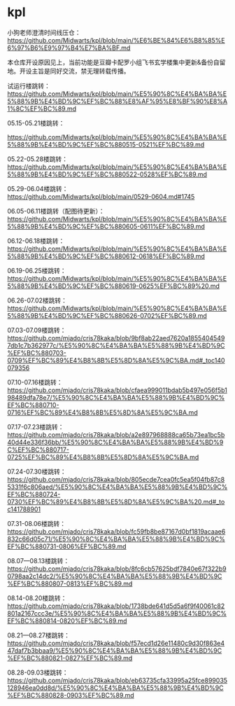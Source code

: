 # kpl
小狗老师澄清时间线压仓：    
https://github.com/Midwarts/kpl/blob/main/%E6%BE%84%E6%B8%85%E6%97%B6%E9%97%B4%E7%BA%BF.md


本仓库开设原因见上，当前功能是豆瓣卡配罗小组飞书玄学楼集中更新&备份自留地。开设主旨是同好交流，禁无理转载传播。  


试运行楼跳转：  
https://github.com/Midwarts/kpl/blob/main/%E5%90%8C%E4%BA%BA%E5%88%9B%E4%BD%9C%EF%BC%88%E8%AF%95%E8%BF%90%E8%A1%8C%EF%BC%89.md
   
05.15-05.21楼跳转：  

https://github.com/Midwarts/kpl/blob/main/%E5%90%8C%E4%BA%BA%E5%88%9B%E4%BD%9C%EF%BC%880515-0521%EF%BC%89.md

05.22-05.28楼跳转：  
https://github.com/Midwarts/kpl/blob/main/%E5%90%8C%E4%BA%BA%E5%88%9B%E4%BD%9C%EF%BC%880522-0528%EF%BC%89.md
   
05.29-06.04楼跳转：   
https://github.com/Midwarts/kpl/blob/main/0529-0604.md#1745

06.05-06.11楼跳转（配图待更新）：
https://github.com/Midwarts/kpl/blob/main/%E5%90%8C%E4%BA%BA%E5%88%9B%E4%BD%9C%EF%BC%880605-0611%EF%BC%89.md

06.12-06.18楼跳转：   
https://github.com/Midwarts/kpl/blob/main/%E5%90%8C%E4%BA%BA%E5%88%9B%E4%BD%9C%EF%BC%880612-0618%EF%BC%89.md

06.19-06.25楼跳转：   
https://github.com/Midwarts/kpl/blob/main/%E5%90%8C%E4%BA%BA%E5%88%9B%E4%BD%9C%EF%BC%880619-0625%EF%BC%89%20.md

06.26-07.02楼跳转：   
https://github.com/Midwarts/kpl/blob/main/%E5%90%8C%E4%BA%BA%E5%88%9B%E4%BD%9C%EF%BC%880626-0702%EF%BC%89.md

07.03-07.09楼跳转：    
https://github.com/mjado/cris78kaka/blob/9bf8ab22aed7620a18554045497db1c7b362977c/%E5%90%8C%E4%BA%BA%E5%88%9B%E4%BD%9C%EF%BC%880703-0709%EF%BC%89%E4%B8%8B%E5%8D%8A%E5%9C%BA.md#_toc140079356   

07.10-07.16楼跳转：  
https://github.com/mjado/cris78kaka/blob/cfaea999011bdab5b497e056f5b198489dfa78e7/%E5%90%8C%E4%BA%BA%E5%88%9B%E4%BD%9C%EF%BC%880710-0716%EF%BC%89%E4%B8%8B%E5%8D%8A%E5%9C%BA.md


07.17-07.23楼跳转：   
https://github.com/mjado/cris78kaka/blob/a2e897968888ca65b73ea1bc5b40d44e336f36bb/%E5%90%8C%E4%BA%BA%E5%88%9B%E4%BD%9C%EF%BC%880717-0725%EF%BC%89%E4%B8%8B%E5%8D%8A%E5%9C%BA.md   

07.24-07.30楼跳转：   
https://github.com/mjado/cris78kaka/blob/805ecde7cea0fc5ea5f04fb87c85331f6c806aed/%E5%90%8C%E4%BA%BA%E5%88%9B%E4%BD%9C%EF%BC%880724-0730%EF%BC%89%E4%B8%8B%E5%8D%8A%E5%9C%BA%20.md#_toc141788901
   
 07.31-08.06楼跳转：   
https://github.com/mjado/cris78kaka/blob/fc59fb8be87167d0bf1819acaae6832c66d05c71/%E5%90%8C%E4%BA%BA%E5%88%9B%E4%BD%9C%EF%BC%880731-0806%EF%BC%89.md

08.07—08.13楼跳转：   
https://github.com/mjado/cris78kaka/blob/8fc6cb57625bdf7840e67f322b90798aa2c14dc2/%E5%90%8C%E4%BA%BA%E5%88%9B%E4%BD%9C%EF%BC%880807-0813%EF%BC%89.md

08.14-08.20楼跳转：  
https://github.com/mjado/cris78kaka/blob/1738bde641d5d5a6f9f40061c82801a2167ccc3e/%E5%90%8C%E4%BA%BA%E5%88%9B%E4%BD%9C%EF%BC%880814-0820%EF%BC%89.md

08.21—08.27楼跳转：   
https://github.com/mjado/cris78kaka/blob/f57ecd1d26e11480c9d30f863e447daf7b3bbaa9/%E5%90%8C%E4%BA%BA%E5%88%9B%E4%BD%9C%EF%BC%880821-0827%EF%BC%89.md

08.28-09.03楼跳转：
https://github.com/mjado/cris78kaka/blob/eb63735cfa33995a25fce899035128946ea0dd8d/%E5%90%8C%E4%BA%BA%E5%88%9B%E4%BD%9C%EF%BC%880828-0903%EF%BC%89.md